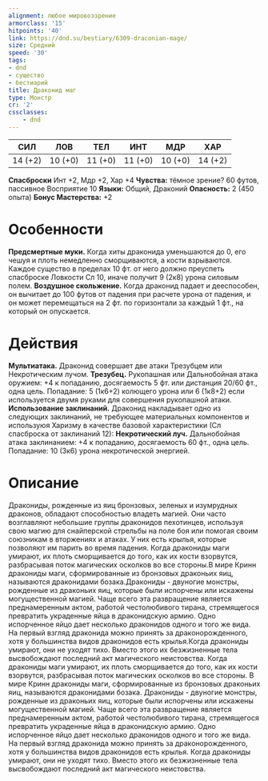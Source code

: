 ```yaml
---
alignment: любое мировоззрение
armorclass: '15'
hitpoints: '40'
link: https://dnd.su/bestiary/6309-draconian-mage/
size: Средний
speed: '30'
tags:
- dnd
- существо
- бестиарий
title: Драконид маг
type: Монстр
cr: '2'
cssclasses:
    - dnd
---
```



| СИЛ | ЛОВ | ТЕЛ | ИНТ | МДР | ХАР |
|---|---|---|---|---|---|
| 14 (+2) | 10 (+0) | 11 (+0) | 11 (+0) | 10 (+0) | 14 (+2) |
**Спасброски** Инт +2, Мдр +2, Хар +4
**Чувства:** тёмное зрение? 60 футов, пассивное Восприятие 10
**Языки:** Общий, Драконий
**Опасность:** 2 (450 опыта)
**Бонус Мастерства:** +2


# Особенности
**Предсмертные муки.** Когда хиты драконида уменьшаются до 0, его чешуя и плоть немедленно сморщиваются, а кости взрываются. Каждое существо в пределах 10 фт. от него должно преуспеть спасброске Ловкости Сл 10, иначе получит 9 (2к8) урона силовым полем.
**Воздушное скольжение.** Когда драконид падает и дееспособен, он вычитает до 100 футов от падения при расчете урона от падения, и он может перемещаться на 2 фт. по горизонтали за каждый 1 фт., на который он опускается.


# Действия
**Мультиатака.** Драконид совершает две атаки Трезубцем или Некротическим лучом.
**Трезубец.** Рукопашная или Дальнобойная атака оружием: +4 к попаданию, досягаемость 5 фт. или дистанция 20/60 фт., одна цель. Попадание: 5 (1к6+2) колющего урона или 6 (1к8+2) если используется двумя руками для совершения рукопашной атаки.
**Использование заклинаний.** Драконид накладывает одно из следующих заклинаний, не требующее материальных компонентов и используюя Харизму в качестве базовой характеристики (Сл спасброска от заклинаний 12):
**Некротический луч.** Дальнобойная атака заклинанием: +4 к попаданию, досягаемость 60 фт., одна цель. Попадание: 10 (3к6) урона некротической энергией.


# Описание
Дракониды, рожденные из яиц бронзовых, зеленых и изумрудных драконов, обладают способностью владеть магией. Они часто возглавляют небольшие группы драконидов пехотинцев, используя свою магию для снайперской стрельбы на поле боя или помогая своим союзникам в вторжениях и атаках. У них есть крылья, которые позволяют им парить во время падения. Когда дракониды маги умирают, их плоть сморщивается до того, как их кости взорвутся, разбрасывая поток магических осколков во все стороны.В мире Кринн дракониды маги, сформированные из бронзовых драконьих яиц, называются драконидами бозака.Дракониды - двуногие монстры, рожденные из драконьих яиц, которые были испорчены или искажены могущественной магией. Чаще всего эта развращение является преднамеренным актом, работой честолюбивого тирана, стремящегося превратить украденные яйца в драконидскую армию. Одно испорченное яйцо дает несколько драконидов одного и того же вида. На первый взгляд драконида можно принять за драконорожденного, хотя у большинства видов драконидов есть крылья.Когда дракониды умирают, они не уходят тихо. Вместо этого их безжизненные тела высвобождают последний акт магического неистовства. Когда дракониды маги умирают, их плоть сморщивается до того, как их кости взорвутся, разбрасывая поток магических осколков во все стороны. В мире Кринн дракониды маги, сформированные из бронзовых драконьих яиц, называются драконидами бозака. Дракониды - двуногие монстры, рожденные из драконьих яиц, которые были испорчены или искажены могущественной магией. Чаще всего эта развращение является преднамеренным актом, работой честолюбивого тирана, стремящегося превратить украденные яйца в драконидскую армию. Одно испорченное яйцо дает несколько драконидов одного и того же вида. На первый взгляд драконида можно принять за драконорожденного, хотя у большинства видов драконидов есть крылья. Когда дракониды умирают, они не уходят тихо. Вместо этого их безжизненные тела высвобождают последний акт магического неистовства.